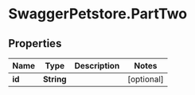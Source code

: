 # SwaggerPetstore.PartTwo

## Properties
Name | Type | Description | Notes
------------ | ------------- | ------------- | -------------
**id** | **String** |  | [optional] 
